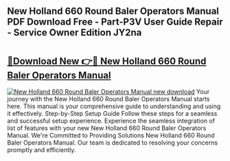 ## New Holland 660 Round Baler Operators Manual PDF Download Free - Part-P3V User Guide Repair - Service Owner Edition JY2na

# <h2><a href="http://bc5476.oget.top/?id=New+Holland+660+Round+Baler+Operators+Manual">🔗Download New 👉🔴 New Holland 660 Round Baler Operators Manual</a></h2>

[![New Holland 660 Round Baler Operators Manual new download](https://i.imgur.com/5g1atiW.png)](http://bc5476.oget.top/?id=New+Holland+660+Round+Baler+Operators+Manual)
Your journey with the New Holland 660 Round Baler Operators Manual starts here. This manual is your comprehensive guide to understanding and using it effectively. Step-by-Step Setup Guide Follow these steps for a seamless and successful setup experience. Experience the seamless integration of list of features with your new New Holland 660 Round Baler Operators Manual. We're Committed to Providing Solutions New Holland 660 Round Baler Operators Manual. Our team is dedicated to resolving your concerns promptly and efficiently.
